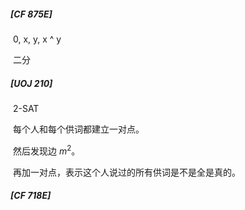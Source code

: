 ##### [CF 875E]

​	0, x, y, x ^ y

​	二分

##### [UOJ 210]

​	2-SAT

​	每个人和每个供词都建立一对点。

​	然后发现边 $m^2$。

​	再加一对点，表示这个人说过的所有供词是不是全是真的。

##### [CF 718E]

​	
